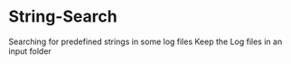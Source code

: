# String-Search
Searching for predefined strings in some log files
Keep the Log files in an input folder
